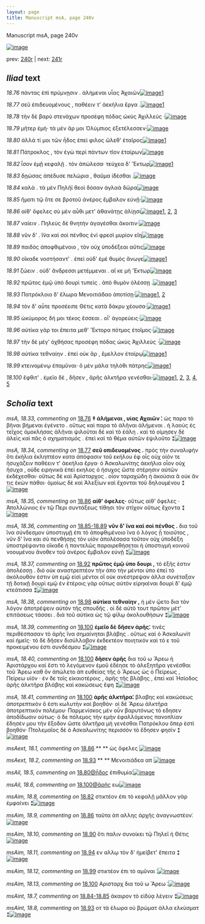 ```yaml
---
layout: page
title: Manuscript msA, page 240v
---
```


Manuscript msA, page 240v

[![image](http://www.homermultitext.org/iipsrv?OBJ=IIP,1.0&FIF=/project/homer/pyramidal/deepzoom/hmt/vaimg/2017a/VA240VN_0742.tif&WID=100&CVT=JPEG)](http://www.homermultitext.org/ict2/?urn=urn:cite2:hmt:vaimg.2017a:VA240VN_0742)

prev:  [240r](../240r/) | next:  [241r](../241r/)

## *Iliad* text

*18.76* <a id="18.76"/> πάντας ἐπὶ πρύμνῃσιν . ἀλήμεναι υἷας Ἀχαιῶν[![image](http://www.homermultitext.org/iipsrv?OBJ=IIP,1.0&FIF=/project/homer/pyramidal/deepzoom/hmt/vaimg/2017a/VA240VN_0742.tif&RGN=0.473,0.2209,0.454,0.024&WID=1000&CVT=JPEG)](http://www.homermultitext.org/ict2/?urn=urn:cite2:hmt:vaimg.2017a:VA240VN_0742@0.473,0.2209,0.454,0.024)[1](#msA_18.33)

*18.77* <a id="18.77"/> σεῦ ἐπιδευομένους , παθέειν τ' ἀεκήλια ἔργα .[![image](http://www.homermultitext.org/iipsrv?OBJ=IIP,1.0&FIF=/project/homer/pyramidal/deepzoom/hmt/vaimg/2017a/VA240VN_0742.tif&RGN=0.485,0.2397,0.431,0.0225&WID=1000&CVT=JPEG)](http://www.homermultitext.org/ict2/?urn=urn:cite2:hmt:vaimg.2017a:VA240VN_0742@0.485,0.2397,0.431,0.0225)[1](#msA_18.34)

*18.78* <a id="18.78"/> τὴν δὲ βαρὺ στενάχων προσέφη πόδας ὠκὺς Ἀχιλλεύς ·[![image](http://www.homermultitext.org/iipsrv?OBJ=IIP,1.0&FIF=/project/homer/pyramidal/deepzoom/hmt/vaimg/2017a/VA240VN_0742.tif&RGN=0.485,0.263,0.452,0.021&WID=1000&CVT=JPEG)](http://www.homermultitext.org/ict2/?urn=urn:cite2:hmt:vaimg.2017a:VA240VN_0742@0.485,0.263,0.452,0.021)

*18.79* <a id="18.79"/> μῆτερ ἐμὴ· τὰ μὲν ἄρ μοι Ὀλύμπιος ἐξετέλεσσεν·[![image](http://www.homermultitext.org/iipsrv?OBJ=IIP,1.0&FIF=/project/homer/pyramidal/deepzoom/hmt/vaimg/2017a/VA240VN_0742.tif&RGN=0.477,0.2817,0.456,0.0218&WID=1000&CVT=JPEG)](http://www.homermultitext.org/ict2/?urn=urn:cite2:hmt:vaimg.2017a:VA240VN_0742@0.477,0.2817,0.456,0.0218)

*18.80* <a id="18.80"/> ἀλλὰ τί μοι τῶν ἦδος ἐπεὶ φιλος ὤλεθ' ἑταῖρος[![image](http://www.homermultitext.org/iipsrv?OBJ=IIP,1.0&FIF=/project/homer/pyramidal/deepzoom/hmt/vaimg/2017a/VA240VN_0742.tif&RGN=0.481,0.2983,0.44,0.0255&WID=1000&CVT=JPEG)](http://www.homermultitext.org/ict2/?urn=urn:cite2:hmt:vaimg.2017a:VA240VN_0742@0.481,0.2983,0.44,0.0255)[1](#msAil_18.5)

*18.81* <a id="18.81"/> Πάτροκλος , τὸν ἐγὼ περὶ πάντων τῖον ἑταίρων[![image](http://www.homermultitext.org/iipsrv?OBJ=IIP,1.0&FIF=/project/homer/pyramidal/deepzoom/hmt/vaimg/2017a/VA240VN_0742.tif&RGN=0.485,0.3163,0.463,0.0293&WID=1000&CVT=JPEG)](http://www.homermultitext.org/ict2/?urn=urn:cite2:hmt:vaimg.2017a:VA240VN_0742@0.485,0.3163,0.463,0.0293)

*18.82* <a id="18.82"/> ῗσον ἐμῇ κεφαλῇ . τὸν ἀπώλεσα· τεύχεα δ' Ἕκτωρ[![image](http://www.homermultitext.org/iipsrv?OBJ=IIP,1.0&FIF=/project/homer/pyramidal/deepzoom/hmt/vaimg/2017a/VA240VN_0742.tif&RGN=0.485,0.3381,0.451,0.0255&WID=1000&CVT=JPEG)](http://www.homermultitext.org/ict2/?urn=urn:cite2:hmt:vaimg.2017a:VA240VN_0742@0.485,0.3381,0.451,0.0255)[1](#msAim_18.8)

*18.83* <a id="18.83"/> δῃώσας ἀπέδυσε πελώρια , θαῦμα ἰ̈δέσθαι .[![image](http://www.homermultitext.org/iipsrv?OBJ=IIP,1.0&FIF=/project/homer/pyramidal/deepzoom/hmt/vaimg/2017a/VA240VN_0742.tif&RGN=0.489,0.3569,0.422,0.0255&WID=1000&CVT=JPEG)](http://www.homermultitext.org/ict2/?urn=urn:cite2:hmt:vaimg.2017a:VA240VN_0742@0.489,0.3569,0.422,0.0255)

*18.84* <a id="18.84"/> καλὰ . τὰ μὲν Πηλῆϊ θεοὶ δόσαν ἀγλαὰ δῶρα[![image](http://www.homermultitext.org/iipsrv?OBJ=IIP,1.0&FIF=/project/homer/pyramidal/deepzoom/hmt/vaimg/2017a/VA240VN_0742.tif&RGN=0.49,0.3757,0.413,0.0255&WID=1000&CVT=JPEG)](http://www.homermultitext.org/ict2/?urn=urn:cite2:hmt:vaimg.2017a:VA240VN_0742@0.49,0.3757,0.413,0.0255)

*18.85* <a id="18.85"/> ἤματι τῷ ὅτε σε βροτοῦ ἀνέρος ἔμβαλον εὐνῇ·[![image](http://www.homermultitext.org/iipsrv?OBJ=IIP,1.0&FIF=/project/homer/pyramidal/deepzoom/hmt/vaimg/2017a/VA240VN_0742.tif&RGN=0.487,0.3944,0.44,0.0255&WID=1000&CVT=JPEG)](http://www.homermultitext.org/ict2/?urn=urn:cite2:hmt:vaimg.2017a:VA240VN_0742@0.487,0.3944,0.44,0.0255)

*18.86* <a id="18.86"/> αίθ' ὄφελες σὺ μὲν αὖθι μετ' ἀθανάτῃς ἁλίῃσι[![image](http://www.homermultitext.org/iipsrv?OBJ=IIP,1.0&FIF=/project/homer/pyramidal/deepzoom/hmt/vaimg/2017a/VA240VN_0742.tif&RGN=0.486,0.4102,0.434,0.0255&WID=1000&CVT=JPEG)](http://www.homermultitext.org/ict2/?urn=urn:cite2:hmt:vaimg.2017a:VA240VN_0742@0.486,0.4102,0.434,0.0255)[1](#msAim_18.9), [2](#msA_18.35), [3](#msAext_18.1)

*18.87* <a id="18.87"/> ναίειν . Πηλεὺς δὲ θνητὴν ἀγαγέσθαι ἄκοιτιν·[![image](http://www.homermultitext.org/iipsrv?OBJ=IIP,1.0&FIF=/project/homer/pyramidal/deepzoom/hmt/vaimg/2017a/VA240VN_0742.tif&RGN=0.486,0.4298,0.421,0.0278&WID=1000&CVT=JPEG)](http://www.homermultitext.org/ict2/?urn=urn:cite2:hmt:vaimg.2017a:VA240VN_0742@0.486,0.4298,0.421,0.0278)

*18.88* <a id="18.88"/> νῦν δ' . ἵ̈να καὶ σοὶ πένθος ἐνὶ φρεσὶ μυρίον εἴη[![image](http://www.homermultitext.org/iipsrv?OBJ=IIP,1.0&FIF=/project/homer/pyramidal/deepzoom/hmt/vaimg/2017a/VA240VN_0742.tif&RGN=0.487,0.45,0.433,0.0278&WID=1000&CVT=JPEG)](http://www.homermultitext.org/ict2/?urn=urn:cite2:hmt:vaimg.2017a:VA240VN_0742@0.487,0.45,0.433,0.0278)

*18.89* <a id="18.89"/> παιδὸς ἀποφθιμένοιο , τὸν οὐχ ὑποδέξεαι αῦτις[![image](http://www.homermultitext.org/iipsrv?OBJ=IIP,1.0&FIF=/project/homer/pyramidal/deepzoom/hmt/vaimg/2017a/VA240VN_0742.tif&RGN=0.485,0.4673,0.433,0.0278&WID=1000&CVT=JPEG)](http://www.homermultitext.org/ict2/?urn=urn:cite2:hmt:vaimg.2017a:VA240VN_0742@0.485,0.4673,0.433,0.0278)

*18.90* <a id="18.90"/> οἴκαδε νοστήσαντ' . ἐπεὶ οὐδ' ἐμὲ θυμὸς ἄνωγε[![image](http://www.homermultitext.org/iipsrv?OBJ=IIP,1.0&FIF=/project/homer/pyramidal/deepzoom/hmt/vaimg/2017a/VA240VN_0742.tif&RGN=0.485,0.4861,0.426,0.0278&WID=1000&CVT=JPEG)](http://www.homermultitext.org/ict2/?urn=urn:cite2:hmt:vaimg.2017a:VA240VN_0742@0.485,0.4861,0.426,0.0278)[1](#msAim_18.10)

*18.91* <a id="18.91"/> ζώειν . οὐδ' ἄνδρεσσι μετέμμεναι . αἴ κε μὴ Ἕκτωρ[![image](http://www.homermultitext.org/iipsrv?OBJ=IIP,1.0&FIF=/project/homer/pyramidal/deepzoom/hmt/vaimg/2017a/VA240VN_0742.tif&RGN=0.485,0.5056,0.445,0.0278&WID=1000&CVT=JPEG)](http://www.homermultitext.org/ict2/?urn=urn:cite2:hmt:vaimg.2017a:VA240VN_0742@0.485,0.5056,0.445,0.0278)

*18.92* <a id="18.92"/> πρῶτος ἐμῷ ὑπὸ δουρὶ τυπεὶς . ἀπὸ θυμὸν ὀλέσσῃ .[![image](http://www.homermultitext.org/iipsrv?OBJ=IIP,1.0&FIF=/project/homer/pyramidal/deepzoom/hmt/vaimg/2017a/VA240VN_0742.tif&RGN=0.487,0.5229,0.445,0.0278&WID=1000&CVT=JPEG)](http://www.homermultitext.org/ict2/?urn=urn:cite2:hmt:vaimg.2017a:VA240VN_0742@0.487,0.5229,0.445,0.0278)[1](#msA_18.37)

*18.93* <a id="18.93"/> Πατρόκλοιο δ' ἕλωρα Μενοιτιάδαο ἀποτίσῃ·[![image](http://www.homermultitext.org/iipsrv?OBJ=IIP,1.0&FIF=/project/homer/pyramidal/deepzoom/hmt/vaimg/2017a/VA240VN_0742.tif&RGN=0.489,0.5447,0.425,0.0233&WID=1000&CVT=JPEG)](http://www.homermultitext.org/ict2/?urn=urn:cite2:hmt:vaimg.2017a:VA240VN_0742@0.489,0.5447,0.425,0.0233)[1](#msAint_18.8), [2](#msAext_18.2)

*18.94* <a id="18.94"/> τὸν δ' αὖτε προσέειπε Θέτις κατὰ δάκρυ χέουσα·[![image](http://www.homermultitext.org/iipsrv?OBJ=IIP,1.0&FIF=/project/homer/pyramidal/deepzoom/hmt/vaimg/2017a/VA240VN_0742.tif&RGN=0.486,0.5582,0.448,0.0316&WID=1000&CVT=JPEG)](http://www.homermultitext.org/ict2/?urn=urn:cite2:hmt:vaimg.2017a:VA240VN_0742@0.486,0.5582,0.448,0.0316)[1](#msAim_18.11)

*18.95* <a id="18.95"/> ὠκύμορος δή μοι τέκος ἔσσεαι . οἷ' ἀγορεύεις·[![image](http://www.homermultitext.org/iipsrv?OBJ=IIP,1.0&FIF=/project/homer/pyramidal/deepzoom/hmt/vaimg/2017a/VA240VN_0742.tif&RGN=0.479,0.583,0.436,0.0225&WID=1000&CVT=JPEG)](http://www.homermultitext.org/ict2/?urn=urn:cite2:hmt:vaimg.2017a:VA240VN_0742@0.479,0.583,0.436,0.0225)

*18.96* <a id="18.96"/> αὐτίκα γάρ τοι ἔπειτα μεθ' Ἕκτορα πότμος ἑτοῖμος·[![image](http://www.homermultitext.org/iipsrv?OBJ=IIP,1.0&FIF=/project/homer/pyramidal/deepzoom/hmt/vaimg/2017a/VA240VN_0742.tif&RGN=0.486,0.6018,0.449,0.0225&WID=1000&CVT=JPEG)](http://www.homermultitext.org/ict2/?urn=urn:cite2:hmt:vaimg.2017a:VA240VN_0742@0.486,0.6018,0.449,0.0225)

*18.97* <a id="18.97"/> τὴν δὲ μέγ' ὀχθήσας προσέφη πόδας ὠκὺς Ἀχιλλεύς ·[![image](http://www.homermultitext.org/iipsrv?OBJ=IIP,1.0&FIF=/project/homer/pyramidal/deepzoom/hmt/vaimg/2017a/VA240VN_0742.tif&RGN=0.482,0.6183,0.449,0.0225&WID=1000&CVT=JPEG)](http://www.homermultitext.org/ict2/?urn=urn:cite2:hmt:vaimg.2017a:VA240VN_0742@0.482,0.6183,0.449,0.0225)

*18.98* <a id="18.98"/> αὐτίκα τεθναίην . ἐπεὶ οὐκ ἂρ , ἔμελλον ἑταίρῳ[![image](http://www.homermultitext.org/iipsrv?OBJ=IIP,1.0&FIF=/project/homer/pyramidal/deepzoom/hmt/vaimg/2017a/VA240VN_0742.tif&RGN=0.482,0.6364,0.42,0.0225&WID=1000&CVT=JPEG)](http://www.homermultitext.org/ict2/?urn=urn:cite2:hmt:vaimg.2017a:VA240VN_0742@0.482,0.6364,0.42,0.0225)[1](#msA_18.38)

*18.99* <a id="18.99"/> κτεινομένῳ ἐπαμῦναι· ὃ μὲν μάλα τηλόθι πάτρης[![image](http://www.homermultitext.org/iipsrv?OBJ=IIP,1.0&FIF=/project/homer/pyramidal/deepzoom/hmt/vaimg/2017a/VA240VN_0742.tif&RGN=0.489,0.6574,0.436,0.0225&WID=1000&CVT=JPEG)](http://www.homermultitext.org/ict2/?urn=urn:cite2:hmt:vaimg.2017a:VA240VN_0742@0.489,0.6574,0.436,0.0225)[1](#msAim_18.12)

*18.100* <a id="18.100"/> ἔφθιτ' . ἐμεῖο δὲ , δῆσεν , ἄρῆς ἀλκτῆρα γενέσθαι·[![image](http://www.homermultitext.org/iipsrv?OBJ=IIP,1.0&FIF=/project/homer/pyramidal/deepzoom/hmt/vaimg/2017a/VA240VN_0742.tif&RGN=0.48,0.6717,0.434,0.0331&WID=1000&CVT=JPEG)](http://www.homermultitext.org/ict2/?urn=urn:cite2:hmt:vaimg.2017a:VA240VN_0742@0.48,0.6717,0.434,0.0331)[1](#msA_18.39), [2](#msAil_18.6), [3](#msAim_18.13), [4](#msA_18.40), [5](#msA_18.41)

## *Scholia* text

*msA, 18.33, commenting on* [18.76](#18.76)  <a id="msA_18.33"/> **‡ ἀλήμεναι , υἱας Αχαιῶν ⁚** ὡς παρα τὸ βῆναι βήμεναι ἐγένετο . οὕτως καὶ παρα τὸ ἀλῆναι ἀλήμεναι . ἠ λαοὺς ἐς τεῖχος ὁμοκλήσας ἀλῆναι ψιλοῦται δὲ καὶ τὸ ἐάλη . καὶ τὸ οίμησεν δὲ ἀλεὶς καὶ πᾶς ὁ σχηματισμός . ἐπεὶ καὶ τὸ θέμα αὐτῶν ἐψιλοῦτο ⁑[![image](http://www.homermultitext.org/iipsrv?OBJ=IIP,1.0&FIF=/project/homer/pyramidal/deepzoom/hmt/vaimg/2017a/VA240VN_0742.tif&RGN=0.236,0.1157,0.668,0.0278&WID=1000&CVT=JPEG)](http://www.homermultitext.org/ict2/?urn=urn:cite2:hmt:vaimg.2017a:VA240VN_0742@0.236,0.1157,0.668,0.0278)

*msA, 18.34, commenting on* [18.77](#18.77)  <a id="msA_18.34"/> **σεῦ οπιδευομένος .** πρὸς τὴν συναλιφήν ὅτι ἐκήλια ἐκληπτέον κατα ἀπόφασιν τοῦ εκήλου ἐφ οἷς οὐχ οἰόν τε ἡσυχάζειν παθέειν τ' ἀεκήλια ἔργα· ὁ Ἀσκαλωνίτης ἀεκήλια οἶον οὐχ ἥσυχα , οὐδε ειρηνικὰ ἐπεὶ εκηλος ὁ ήσυχος ὥστε στέρησιν αὐτῶν ἐκδέχεσθαι· οὕτως δὲ καὶ Ἀρίσταρχος . οἷον ταραχώδη ἡ ἀκούσια ἃ οὐκ ἄν τις ἑκὼν πάθοι· ὁμοίως δὲ καὶ Ἀλεξίων καὶ ἔχονται τοῦ δηλουμένου ⁑[![image](http://www.homermultitext.org/iipsrv?OBJ=IIP,1.0&FIF=/project/homer/pyramidal/deepzoom/hmt/vaimg/2017a/VA240VN_0742.tif&RGN=0.253,0.139,0.668,0.0398&WID=1000&CVT=JPEG)](http://www.homermultitext.org/ict2/?urn=urn:cite2:hmt:vaimg.2017a:VA240VN_0742@0.253,0.139,0.668,0.0398)

*msA, 18.35, commenting on* [18.86](#18.86)  <a id="msA_18.35"/> **αίθ' όφελες·** οὕτως αίθ' ὄφελες · Ἀπολλώνιος ἐν τῷ Περι συντάξεως τίθησι τὸν στίχον οὕτως ἔχοντα ⁑[![image](http://www.homermultitext.org/iipsrv?OBJ=IIP,1.0&FIF=/project/homer/pyramidal/deepzoom/hmt/vaimg/2017a/VA240VN_0742.tif&RGN=0.239,0.4132,0.201,0.0473&WID=1000&CVT=JPEG)](http://www.homermultitext.org/ict2/?urn=urn:cite2:hmt:vaimg.2017a:VA240VN_0742@0.239,0.4132,0.201,0.0473)

*msA, 18.36, commenting on* [18.85-18.89](#18.85-18.89)  <a id="msA_18.36"/> **νῦν δ' ἵνα καὶ σοὶ πένθος .** δια τοῦ ἵνα σύνδεσμον ὑποστιγμῇ ἐπι τὸ ἀποφθιμένοιο ἵνα ὁ λόγος ᾖ τοιοῦτος , νῦν δ' ἵνα και σὺ πενθήσῃς τὸν υἱὸν ἀπολέσασα τοῦτον οὐχ ὑποδέξη ὑποστρέψαντα οἴκαδε ἠ παντελῶς παραιρεθήσεται ἡ ὑποστιγμὴ κοινοῦ νοουμένου ἄνοθεν τοῦ ἀνέρος ἔμβαλον εὐνῇ ⁑[![image](http://www.homermultitext.org/iipsrv?OBJ=IIP,1.0&FIF=/project/homer/pyramidal/deepzoom/hmt/vaimg/2017a/VA240VN_0742.tif&RGN=0.237,0.453,0.214,0.0902&WID=1000&CVT=JPEG)](http://www.homermultitext.org/ict2/?urn=urn:cite2:hmt:vaimg.2017a:VA240VN_0742@0.237,0.453,0.214,0.0902)

*msA, 18.37, commenting on* [18.92](#18.92)  <a id="msA_18.37"/> **πρῶτος ἐμῷ ὑπο δουρι ,** τὸ ἑξῆς ἐστιν ἀπολέσσῃ . διὸ οὐκ αναστρεπτέον τὴν ἀπο τὴν μέντοι ὑπο ἐπεὶ τὸ ἀκόλουθόν ἐστιν ὑπ εμῷ εἰσὶ μέντοι οἳ οὐκ ανέστρεψαν ἀλλα συνέταξαν τῇ δοτικῇ δουρὶ εμῷ ἐν ἑτέροις γὰρ οὕτως αὐτὸν εἰρηκέναι δουρὶ δ' ἐμῷ κτεάτισσα ⁑[![image](http://www.homermultitext.org/iipsrv?OBJ=IIP,1.0&FIF=/project/homer/pyramidal/deepzoom/hmt/vaimg/2017a/VA240VN_0742.tif&RGN=0.236,0.5417,0.214,0.0954&WID=1000&CVT=JPEG)](http://www.homermultitext.org/ict2/?urn=urn:cite2:hmt:vaimg.2017a:VA240VN_0742@0.236,0.5417,0.214,0.0954)

*msA, 18.38, commenting on* [18.98](#18.98)  <a id="msA_18.38"/> **αὐτίκα τεθναίην ,** ἡ μὲν ᾤετο δια τὸν λόγον ἀποτρέψειν αὐτὸν τῆς σπουδῆς . οἱ δὲ αὐτὸ τουτ πρῶτον μέτ' επιτάσεως τάσσει . διὰ τοῦ αὐτίκα ὡς τῷ φίλῳ ἀκολουθήσων ⁑[![image](http://www.homermultitext.org/iipsrv?OBJ=IIP,1.0&FIF=/project/homer/pyramidal/deepzoom/hmt/vaimg/2017a/VA240VN_0742.tif&RGN=0.237,0.6326,0.199,0.0646&WID=1000&CVT=JPEG)](http://www.homermultitext.org/ict2/?urn=urn:cite2:hmt:vaimg.2017a:VA240VN_0742@0.237,0.6326,0.199,0.0646)

*msA, 18.39, commenting on* [18.100](#18.100)  <a id="msA_18.39"/> **ἐμεῖο δὲ δῆσεν ἀρῆς⁚** τινὲς περιθέσπασαν τὸ ἀρῆς ἵνα σημαίνηται βλάβης . οὕτως καὶ ὁ Ἀσκαλωνίτ καὶ ἡμεῖς· τὸ δὲ δῆσεν δισύλλαβον ἐκδεκτέον ποιητικόν καὶ τὸ ε τοῦ προκειμένου ἐστι συνδέσμου ⁑[![image](http://www.homermultitext.org/iipsrv?OBJ=IIP,1.0&FIF=/project/homer/pyramidal/deepzoom/hmt/vaimg/2017a/VA240VN_0742.tif&RGN=0.245,0.692,0.62,0.0421&WID=1000&CVT=JPEG)](http://www.homermultitext.org/ict2/?urn=urn:cite2:hmt:vaimg.2017a:VA240VN_0742@0.245,0.692,0.62,0.0421)

*msA, 18.40, commenting on* [18.100](#18.100)  <a id="msA_18.40"/> **δῆσεν ἀρῆς** δια τοῦ ω Ἄρεω ἡ Ἀριστάρχου καὶ ἔστι τὸ λεγόμενον ἐμοῦ ἐδέησε τὸ ἀλεξητῆρα γενέσθαι τοῦ Ἄρεω καθ ὃν ἀπώλετο ἀπ ευθείας τῆς ὁ Ἄρεως ὡς ὁ Πείρεως , Πείρεω υἱόν · ἐν δε τοῖς εἰκαιοτέροις , ἀρῆς τῆς βλάβης , ἐπεὶ καὶ Ἡσίοδος ἀρῆς ἀλκτῆρα βλάβης καὶ κακώσεως ἔφη ⁑[![image](http://www.homermultitext.org/iipsrv?OBJ=IIP,1.0&FIF=/project/homer/pyramidal/deepzoom/hmt/vaimg/2017a/VA240VN_0742.tif&RGN=0.242,0.7273,0.675,0.0428&WID=1000&CVT=JPEG)](http://www.homermultitext.org/ict2/?urn=urn:cite2:hmt:vaimg.2017a:VA240VN_0742@0.242,0.7273,0.675,0.0428)

*msA, 18.41, commenting on* [18.100](#18.100)  <a id="msA_18.41"/> **ἀρῆς ἀλκτῆρα⁚** βλαβης καὶ κακώσεως ἀποτρεπτικὸν ὅ ἐστι κωλυτὴν καὶ βοηθόν· οἱ δὲ Ἄρεω ἀλκτῆρα ἀποτρεπτικὸν πολέμου· Παρμενίσκος μὲν οὖν βαρυτόνως τὸ εδησεν ἀποδίδωσιν οὑτως· ὁ δε πόλεμος τὴν εμὴν ἐφαλλόμενος πανοπλίαν ἔδησέν μου τὴν ἔξοδον ὥστε ἀλκτῆρα μὴ γενέσθαι Πατρόκλου ὅπερ ἐστὶ βοηθόν· Πτολεμαῖος δὲ ὁ Ασκαλωνίτης περισσὸν τὸ ἔδησεν φησίν ⁑[![image](http://www.homermultitext.org/iipsrv?OBJ=IIP,1.0&FIF=/project/homer/pyramidal/deepzoom/hmt/vaimg/2017a/VA240VN_0742.tif&RGN=0.25,0.7513,0.663,0.0571&WID=1000&CVT=JPEG)](http://www.homermultitext.org/ict2/?urn=urn:cite2:hmt:vaimg.2017a:VA240VN_0742@0.25,0.7513,0.663,0.0571)

*msAext, 18.1, commenting on* [18.86](#18.86)  <a id="msAext_18.1"/> **					 				** 					 ὡς ὄφελες 				[![image](http://www.homermultitext.org/iipsrv?OBJ=IIP,1.0&FIF=/project/homer/pyramidal/deepzoom/hmt/vaimg/2017a/VA240VN_0742.tif&RGN=0.154,0.414,0.063,0.0225&WID=1000&CVT=JPEG)](http://www.homermultitext.org/ict2/?urn=urn:cite2:hmt:vaimg.2017a:VA240VN_0742@0.154,0.414,0.063,0.0225)

*msAext, 18.2, commenting on* [18.93](#18.93)  <a id="msAext_18.2"/> **					 				** 					 Μενοιτιάδεα απ 				[![image](http://www.homermultitext.org/iipsrv?OBJ=IIP,1.0&FIF=/project/homer/pyramidal/deepzoom/hmt/vaimg/2017a/VA240VN_0742.tif&RGN=0.15,0.5455,0.081,0.0233&WID=1000&CVT=JPEG)](http://www.homermultitext.org/ict2/?urn=urn:cite2:hmt:vaimg.2017a:VA240VN_0742@0.15,0.5455,0.081,0.0233)

*msAil, 18.5, commenting on* [18.80@ἦδος](#18.80@ἦδος)  <a id="msAil_18.5"/> ἐπιθυμία⁚[![image](http://www.homermultitext.org/iipsrv?OBJ=IIP,1.0&FIF=/project/homer/pyramidal/deepzoom/hmt/vaimg/2017a/VA240VN_0742.tif&RGN=0.671,0.2975,0.048,0.0113&WID=1000&CVT=JPEG)](http://www.homermultitext.org/ict2/?urn=urn:cite2:hmt:vaimg.2017a:VA240VN_0742@0.671,0.2975,0.048,0.0113)

*msAil, 18.6, commenting on* [18.100@ἄρῆς](#18.100@ἄρῆς)  <a id="msAil_18.6"/> εω[![image](http://www.homermultitext.org/iipsrv?OBJ=IIP,1.0&FIF=/project/homer/pyramidal/deepzoom/hmt/vaimg/2017a/VA240VN_0742.tif&RGN=0.728,0.6724,0.018,0.0068&WID=1000&CVT=JPEG)](http://www.homermultitext.org/ict2/?urn=urn:cite2:hmt:vaimg.2017a:VA240VN_0742@0.728,0.6724,0.018,0.0068)

*msAim, 18.8, commenting on* [18.82](#18.82)  <a id="msAim_18.8"/> στικτέον ἐπι τὸ κεφαλῇ μᾶλλον γὰρ ἐμφαίνει ⁑[![image](http://www.homermultitext.org/iipsrv?OBJ=IIP,1.0&FIF=/project/homer/pyramidal/deepzoom/hmt/vaimg/2017a/VA240VN_0742.tif&RGN=0.428,0.3426,0.066,0.0518&WID=1000&CVT=JPEG)](http://www.homermultitext.org/ict2/?urn=urn:cite2:hmt:vaimg.2017a:VA240VN_0742@0.428,0.3426,0.066,0.0518)

*msAim, 18.9, commenting on* [18.86](#18.86)  <a id="msAim_18.9"/> ταῦτα ἀπ αλλης ἀρχῆς ἀναγνωστέον⁚[![image](http://www.homermultitext.org/iipsrv?OBJ=IIP,1.0&FIF=/project/homer/pyramidal/deepzoom/hmt/vaimg/2017a/VA240VN_0742.tif&RGN=0.433,0.4147,0.057,0.0368&WID=1000&CVT=JPEG)](http://www.homermultitext.org/ict2/?urn=urn:cite2:hmt:vaimg.2017a:VA240VN_0742@0.433,0.4147,0.057,0.0368)

*msAim, 18.10, commenting on* [18.90](#18.90)  <a id="msAim_18.10"/> ὅτι παλιν συνοίκει τῷ Πηλεῖ ἡ Θέτις[![image](http://www.homermultitext.org/iipsrv?OBJ=IIP,1.0&FIF=/project/homer/pyramidal/deepzoom/hmt/vaimg/2017a/VA240VN_0742.tif&RGN=0.444,0.4929,0.044,0.0406&WID=1000&CVT=JPEG)](http://www.homermultitext.org/ict2/?urn=urn:cite2:hmt:vaimg.2017a:VA240VN_0742@0.444,0.4929,0.044,0.0406)

*msAim, 18.11, commenting on* [18.94](#18.94)  <a id="msAim_18.11"/> εν αλλῳ τὸν δ' ἠμείβετ' ἔπειτα ⁑[![image](http://www.homermultitext.org/iipsrv?OBJ=IIP,1.0&FIF=/project/homer/pyramidal/deepzoom/hmt/vaimg/2017a/VA240VN_0742.tif&RGN=0.436,0.568,0.056,0.0398&WID=1000&CVT=JPEG)](http://www.homermultitext.org/ict2/?urn=urn:cite2:hmt:vaimg.2017a:VA240VN_0742@0.436,0.568,0.056,0.0398)

*msAim, 18.12, commenting on* [18.99](#18.99)  <a id="msAim_18.12"/> στικτέον ἐπι τὸ αμῦναι ⁚[![image](http://www.homermultitext.org/iipsrv?OBJ=IIP,1.0&FIF=/project/homer/pyramidal/deepzoom/hmt/vaimg/2017a/VA240VN_0742.tif&RGN=0.448,0.6551,0.113,0.0105&WID=1000&CVT=JPEG)](http://www.homermultitext.org/ict2/?urn=urn:cite2:hmt:vaimg.2017a:VA240VN_0742@0.448,0.6551,0.113,0.0105)

*msAim, 18.13, commenting on* [18.100](#18.100)  <a id="msAim_18.13"/> Αρισταρχ δια τοῦ ω Ἄρεω ⁚[![image](http://www.homermultitext.org/iipsrv?OBJ=IIP,1.0&FIF=/project/homer/pyramidal/deepzoom/hmt/vaimg/2017a/VA240VN_0742.tif&RGN=0.439,0.6814,0.049,0.0218&WID=1000&CVT=JPEG)](http://www.homermultitext.org/ict2/?urn=urn:cite2:hmt:vaimg.2017a:VA240VN_0742@0.439,0.6814,0.049,0.0218)

*msAint, 18.7, commenting on* [18.84-18.85](#18.84-18.85)  <a id="msAint_18.7"/> άκαιρον τὸ εἰδύᾳ λέγειν ⁑[![image](http://www.homermultitext.org/iipsrv?OBJ=IIP,1.0&FIF=/project/homer/pyramidal/deepzoom/hmt/vaimg/2017a/VA240VN_0742.tif&RGN=0.896,0.3734,0.051,0.0255&WID=1000&CVT=JPEG)](http://www.homermultitext.org/ict2/?urn=urn:cite2:hmt:vaimg.2017a:VA240VN_0742@0.896,0.3734,0.051,0.0255)

*msAint, 18.8, commenting on* [18.93](#18.93)  <a id="msAint_18.8"/> οτ τὰ έλωρα οὐ βρώματ ἀλλα ελκύσματ ⁑[![image](http://www.homermultitext.org/iipsrv?OBJ=IIP,1.0&FIF=/project/homer/pyramidal/deepzoom/hmt/vaimg/2017a/VA240VN_0742.tif&RGN=0.906,0.5357,0.037,0.0368&WID=1000&CVT=JPEG)](http://www.homermultitext.org/ict2/?urn=urn:cite2:hmt:vaimg.2017a:VA240VN_0742@0.906,0.5357,0.037,0.0368)
